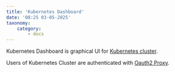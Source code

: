 ```yaml
---
title: 'Kubernetes Dashboard'
date: '08:25 03-05-2025'
taxonomy:
    category:
        - docs
---
```


Kubernetes Dashboard is graphical UI for [Kubernetes cluster](/kubernetes).

Users of Kubernetes Cluster are authenticated with [Oauth2 Proxy](/oauth2-proxy). 